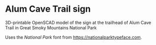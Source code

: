# Alum Cave Trail sign

3D-printable OpenSCAD model of the sign at the trailhead of Alum Cave Trail in Great Smoky Mountains National Park

Uses the *National Park* font from https://nationalparktypeface.com.